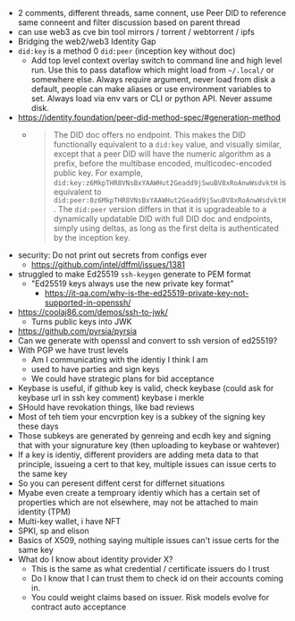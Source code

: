 - 2 comments, different threads, same connent, use Peer DID to reference same conneent and filter discussion based on parent thread
- can use web3 as cve bin tool mirrors / torrent / webtorrent / ipfs
- Bridging the web2/web3 Identity Gap
- `did:key` is a method 0 `did:peer` (inception key without doc)
  - Add top level context overlay switch to command line and high level run. Use this to pass dataflow which might load from `~/.local/` or somewhere else. Always require argument, never load from disk a default, people can make aliases or use environment variables to set. Always load via env vars or CLI or python API. Never assume disk.
- https://identity.foundation/peer-did-method-spec/#generation-method
  - > The DID doc offers no endpoint. This makes the DID functionally equivalent to a `did:key` value, and visually similar, except that a peer DID will have the numeric algorithm as a prefix, before the multibase encoded, multicodec-encoded public key. For example, `did:key:z6MkpTHR8VNsBxYAAWHut2Geadd9jSwuBV8xRoAnwWsdvktH` is equivalent to `did:peer:0z6MkpTHR8VNsBxYAAWHut2Geadd9jSwuBV8xRoAnwWsdvktH`. The `did:peer` version differs in that it is upgradeable to a dynamically updatable DID with full DID doc and endpoints, simply using deltas, as long as the first delta is authenticated by the inception key.
- security: Do not print out secrets from configs ever
  - https://github.com/intel/dffml/issues/1381
- struggled to make Ed25519 `ssh-keygen` generate to PEM format
  - "Ed25519 keys always use the new private key format"
    - https://it-qa.com/why-is-the-ed25519-private-key-not-supported-in-openssh/
- https://coolaj86.com/demos/ssh-to-jwk/
  - Turns public keys into JWK
- https://github.com/pyrsia/pyrsia
- Can we generate with openssl and convert to ssh version of ed25519?
- With PGP we have trust levels
  - Am I communicating with the identiy I think I am
  - used to have parties and sign keys
  - We could have strategic plans for bid acceptance
- Keybase is useful, if github key is valid, check keybase (could ask for keybase url in ssh key comment) keybase i merkle
- SHould have revokation things, like bad reviews
- Most of teh tiem your encvrption key is a subkey of the signing key these days
- Those subkeys are generated by genreing and ecdh key and signing that with your signurature key (then uploading to keybase or wahtever)
- If a key is identiy, different providers are adding meta data to that principle, issueing a cert to that key, multiple issues can issue certs to the same key
- So you can peresent diffent cerst for differnet situations
- Myabe even create a temproary identiy which has a certain set of properties which are not elsewhere, may not be attached to main identity (TPM)
- Multi-key wallet, i have NFT
- SPKI, sp and elison
- Basics of X509, nothing saying multiple issues can't issue certs for the same key
- What do I know about identity provider X?
  - This is the same as what credential / certificate issuers do I trust
  - Do I know that I can trust them to check id on their accounts coming in.
  - You could weight claims based on issuer. Risk models evolve for contract auto acceptance